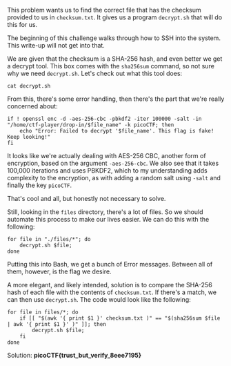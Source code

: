 This problem wants us to find the correct file that has the checksum provided to us in `checksum.txt`. It gives us a program `decrypt.sh` that will do this for us.

The beginning of this challenge walks through how to SSH into the system. This write-up will not get into that.

We are given that the checksum is a SHA-256 hash, and even better we get a decrypt tool. This box comes with the `sha256sum` command, so not sure why we need `decrypt.sh`. Let's check out what this tool does:

```
cat decrypt.sh
```

From this, there's some error handling, then there's the part that we're really concerned about:

```
if ! openssl enc -d -aes-256-cbc -pbkdf2 -iter 100000 -salt -in "/home/ctf-player/drop-in/$file_name" -k picoCTF; then
    echo "Error: Failed to decrypt '$file_name'. This flag is fake! Keep looking!"
fi
```

It looks like we're actually dealing with AES-256 CBC, another form of encryption, based on the argument `-aes-256-cbc`. We also see that it takes 100,000 iterations and uses PBKDF2, which to my understanding adds complexity to the encryption, as with adding a random salt using `-salt` and finally the key `picoCTF`.

That's cool and all, but honestly not necessary to solve. 

Still, looking in the `files` directory, there's a lot of files. So we should automate this process to make our lives easier. We can do this with the following:

```
for file in "./files/*"; do
    decrypt.sh $file;
done
```

Putting this into Bash, we get a bunch of Error messages. Between all of them, however, is the flag we desire.

A more elegant, and likely intended, solution is to compare the SHA-256 hash of each file with the contents of `checksum.txt`. If there's a match, we can then use `decrypt.sh`. The code would look like the following:

```
for file in files/*; do
    if [[ "$(awk '{ print $1 }' checksum.txt )" == "$(sha256sum $file | awk '{ print $1 }' )" ]]; then
        decrypt.sh $file;
    fi
done
```

Solution: **picoCTF{trust_but_verify_8eee7195}**